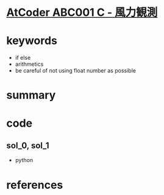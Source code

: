 # [AtCoder ABC001  C - 風力観測 ](https://atcoder.jp/contests/abc001/tasks/abc001_3)


# keywords 
- if else
- arithmetics
- be careful of not using float number as possible


# summary



# code 
## sol_0, sol_1
- python 


# references


